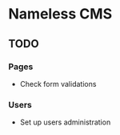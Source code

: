 # Nameless CMS

## TODO

### Pages
- Check form validations

### Users
- Set up users administration